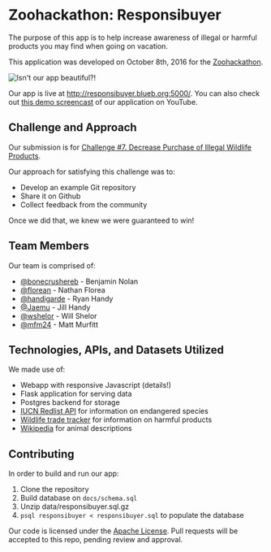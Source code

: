 # Zoohackathon: Responsibuyer

The purpose of this app is to help increase awareness of illegal or harmful products you may find when going on vacation.

This application was developed on October 8th, 2016 for the [Zoohackathon](http://www.zoohackathon.com/).

![Isn't our app beautiful?!](screenshot.jpg)

Our app is live at http://responsibuyer.blueb.org:5000/. You can also check out [this demo screencast](https://www.youtube.com/watch?v=dQw4w9WgXcQ) of our application on YouTube.

## Challenge and Approach

Our submission is for [Challenge #7. Decrease Purchase of Illegal Wildlife Products](https://www.wildlabs.net/community/thread/272).

Our approach for satisfying this challenge was to:

- Develop an example Git repository
- Share it on Github
- Collect feedback from the community

Once we did that, we knew we were guaranteed to win!

## Team Members

Our team is comprised of:

- [@bonecrushereb](https://github.com/bonecrushereb) - Benjamin Nolan
- [@florean](http://github.com/florean) - Nathan Florea
- [@handigarde](http://github.com/handigarde) - Ryan Handy
- [@Jaemu](http://github.com/Jaemu) - Jill Handy
- [@wshelor](http://github.com/wshelor) - Will Shelor
- [@mfm24](http://github.com/mfm24) - Matt Murfitt

## Technologies, APIs, and Datasets Utilized

We made use of:

- Webapp with responsive Javascript (details!)
- Flask application for serving data
- Postgres backend for storage
- [IUCN Redlist API](http://apiv3.iucnredlist.org/api/v3/docs) for information on endangered species
- [Wildlife trade tracker](http://wildlifetradetracker.org/) for information on harmful products
- [Wikipedia](https://wikipedia.org) for animal descriptions

## Contributing

In order to build and run our app:

1. Clone the repository
2. Build database on `docs/schema.sql`
3. Unzip data/responsibuyer.sql.gz
4. `psql responsibuyer < responsibuyer.sql` to populate the database

Our code is licensed under the [Apache License](LICENSE). Pull requests will be accepted to this repo, pending review and approval.
